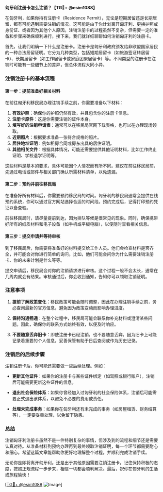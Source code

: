 **匈牙利注册卡怎么注销？【TG💪+ @esim1088】**

在匈牙利，如果你持有注册卡（Residence Permit），无论是短期居留还是长期居留，都有可能遇到需要注销的情况。这可能是由于你计划离开匈牙利、更换护照或身份证、或者因为其他个人原因。注销注册卡的过程虽然不复杂，但需要一定的准备和步骤来确保顺利进行。接下来，我们就详细聊聊如何注销匈牙利的注册卡。

首先，让我们明确一下什么是注册卡。注册卡是匈牙利政府颁发给非欧盟国家居民的一种合法居留证明。它分为几种类型，包括短期居留卡（如旅游签证转居留卡）、长期居留卡（如工作居留卡或家庭团聚居留卡）等。不同类型的注册卡在注销时可能有一些细节上的差异，但总体流程大同小异。

### 注销注册卡的基本流程

#### 第一步：提前准备好相关材料
在前往匈牙利移民局办理注销手续之前，你需要准备以下材料：

1. **有效护照**：确保你的护照仍然有效，并且包含你的注册卡信息。
2. **注册卡原件**：这是你需要注销的证件本身。
3. **填写好的注销申请表**：通常可以在移民局官网下载表格，也可以在办理现场领取。
4. **近期照片**：根据要求准备一张符合规格的照片。
5. **居住地址证明**：例如租房合同或房东出具的居住证明。
6. **其他相关文件**：根据具体情况，可能还需要提供其他证明材料，比如工作终止证明、学校退学证明等。

这些材料是基本的要求，具体可能因个人情况而有所不同。建议在前往移民局前，先通过电话或邮件与相关部门确认所需材料清单，以免遗漏。

#### 第二步：预约并前往移民局
在准备好所有材料后，你需要预约移民局的时间。匈牙利的移民局通常会提供在线预约系统，你可以通过官方网站选择合适的时间段。预约完成后，记得打印预约凭证以备查验。

前往移民局时，请尽量提前到达，因为排队等候是很常见的现象。同时，确保携带好所有的纸质材料和电子设备（如手机或平板电脑），以便随时查看相关信息。

#### 第三步：提交申请并等待审核
到了移民局后，你需要将准备好的材料提交给工作人员。他们会检查材料是否齐全，并可能会对你进行简单的询问。比如，他们可能会问你为什么需要注销注册卡、你的未来计划是什么等等。

提交申请后，移民局会对你的注销请求进行审核。这个过程一般不会太长，通常在几周内就会有结果。审核通过后，你会收到通知，告知你可以领取注销证明。

### 注意事项

1. **提前了解政策变化**：移民政策可能会随时调整，因此在办理注销手续之前，务必查询最新的官方信息，避免因为政策变动而影响办理进度。
   
2. **保持沟通畅通**：在整个过程中，移民局可能会联系你补充材料或澄清某些问题。因此，确保你的联系方式始终有效，以便及时响应。

3. **不要随意丢弃旧卡**：即使注册卡已经注销，也不要随意丢弃，因为旧卡上可能记录着重要的个人信息，妥善保管有助于日后查阅或作为历史记录。

### 注销后的后续步骤

注销注册卡后，你可能还需要做一些后续处理。例如：

- **更新其他证件**：如果你的注册卡与某些证件绑定（如驾照或银行账户），注销后可能需要更新这些证件的信息。
  
- **退出社会保险体系**：如果你曾经加入过匈牙利的社会保险体系，注销后可能需要正式退出该体系，以避免不必要的费用或责任。

- **处理未完成事务**：如果你在匈牙利还有未完成的事务（如房屋租赁、财务结算等），一定要妥善处理，以免留下隐患。

### 总结

注销匈牙利注册卡虽然不是一件特别复杂的事情，但涉及到的流程和细节还是需要认真对待。从准备材料到预约办理再到最终领取注销证明，每一个环节都需要耐心和细心。希望这篇文章能帮助你更好地理解整个过程，并顺利完成注销手续。

无论你是即将离开匈牙利，还是出于其他原因需要注销注册卡，记住保持积极的态度，按照正规流程一步步来，相信一切都会顺利解决。最后，祝你在匈牙利的生活或旅程愉快！

[[TG💪+ @esim1088](https://t.me/s/esim1088) ![Image](https://i.postimg.cc/4NQfJmqS/Snipaste-2025-05-13-00-14-12.png)]